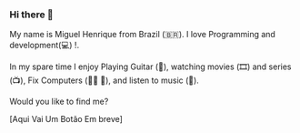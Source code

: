### Hi there 👋

My name is Miguel Henrique from Brazil (🇧🇷). I love Programming and development(💻)  !.

In my spare time I enjoy Playing Guitar (🎸), watching movies (🎞️) and series (📺), Fix Computers (👨🏻 🔧), and listen to music (🎵).

Would you like to find me?

[Aqui Vai Um Botão Em breve]

